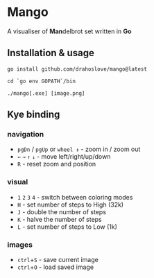 # Mango

A visualiser of **Man**delbrot set written in **Go**

## Installation & usage

`go install github.com/drahoslove/mango@latest`

```cd `go env GOPATH`/bin```

`./mango[.exe] [image.png]`


## Kye binding

### navigation

- `pgDn` / `pgUp` or `wheel ↕` - zoom in / zoom out
- `←` `→` `↑` `↓` - move left/right/up/down
- `R` - reset zoom and position


### visual
- `1` `2` `3` `4` - switch between coloring modes
- `H` - set number of steps to High (32k)
- `J` - double the number of steps
- `K` - halve the number of steps
- `L` - set number of steps to Low (1k)

### images
- `ctrl`+`S` - save current image
- `ctrl`+`O` - load saved image
